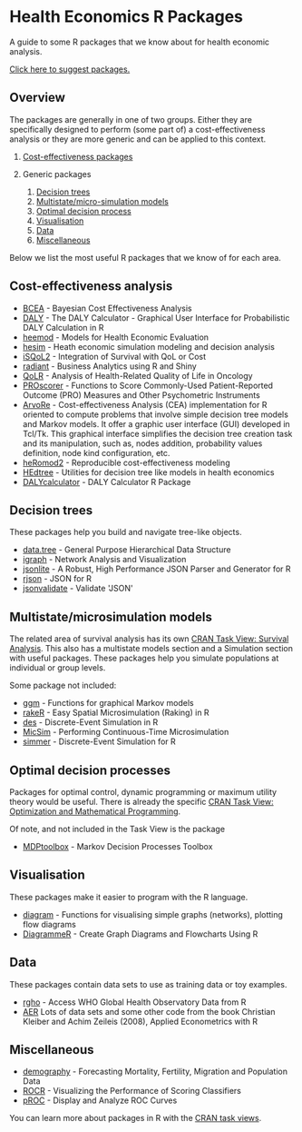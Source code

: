 
Health Economics R Packages
===========================

A guide to some R packages that we know about for health economic analysis.

[Click here to suggest packages.](https://github.com/n8thangreen/health_economics_R_packages/edit/master/README.Rmd)

Overview
--------

The packages are generally in one of two groups. Either they are specifically designed to perform (some part of) a cost-effectiveness analysis or they are more generic and can be applied to this context.

1.  [Cost-effectiveness packages](#cost-effectiveness-analysis)

1.  Generic packages
    1.  [Decision trees](#decision-trees) 
    2.  [Multistate/micro-simulation models](#multistatemicrosimulation-models)
    3.  [Optimal decision process](#optimal-decision-processes)
    4.  [Visualisation](#visualisation)
    5.  [Data](#data)
    6.  [Miscellaneous](#miscellaneous)

Below we list the most useful R packages that we know of for each area.


Cost-effectiveness analysis
---------------------------

-   [BCEA](https://cran.r-project.org/web/packages/BCEA/index.html) - Bayesian Cost Effectiveness Analysis
-   [DALY](https://cran.r-project.org/web/packages/DALY/index.html) - The DALY Calculator - Graphical User Interface for Probabilistic DALY Calculation in R
-   [heemod](https://cran.r-project.org/web/packages/heemod/index.html) - Models for Health Economic Evaluation
-   [hesim](http://innovationvalueinitiative.github.io/hesim/) - Heath economic simulation modeling and decision analysis 
-   [iSQoL2](http://sites.stat.sinica.edu.tw/isqol/) - Integration of Survival with QoL or Cost
-   [radiant](http://vnijs.github.io/radiant/) - Business Analytics using R and Shiny
-   [QoLR](https://cran.r-project.org/web/packages/QoLR/index.html) - Analysis of Health-Related Quality of Life in Oncology
-   [PROscorer](https://cran.rstudio.com/web/packages/PROscorer/index.html) - Functions to Score Commonly-Used Patient-Reported Outcome (PRO) Measures and Other Psychometric Instruments
-   [ArvoRe](http://arvore.r-forge.r-project.org/) - Cost-effectiveness Analysis (CEA) implementation for R oriented to compute problems that involve simple decision tree models and Markov models. It offer a graphic user interface (GUI) developed in Tcl/Tk. This graphical interface simplifies the decision tree creation task and its manipulation, such as, nodes addition, probability values definition, node kind configuration, etc.
-   [heRomod2](https://github.com/jrdnmdhl/heRomod2) - Reproducible cost-effectiveness modeling
-   [HEdtree](https://github.com/petedodd/HEdtree) - Utilities for decision tree like models in health economics
-   [DALYcalculator](https://github.com/TuftsCEVR/DALYcalculator) - DALY Calculator R Package

Decision trees
--------------

These packages help you build and navigate tree-like objects.

-   [data.tree](https://cran.r-project.org/web/packages/data.tree/index.html) - General Purpose Hierarchical Data Structure
-   [igraph](https://cran.r-project.org/web/packages/igraph/index.html) - Network Analysis and Visualization
-   [jsonlite](https://cran.r-project.org/web/packages/jsonlite/index.html) - A Robust, High Performance JSON Parser and Generator for R
-   [rjson](https://cran.r-project.org/web/packages/rjson/index.html) - JSON for R
-   [jsonvalidate](https://github.com/hadley/dplyr) - Validate 'JSON'


Multistate/microsimulation models
----------------------------------

The related area of survival analysis has its own [CRAN Task View: Survival Analysis](https://cran.r-project.org/web/views/Survival.html).
This also has a multistate models section and a Simulation section with useful packages.
These packages help you simulate populations at individual or group levels.

Some package not included:

-   [ggm](https://cran.r-project.org/web/packages/ggm/index.html) - Functions for graphical Markov models
-   [rakeR](https://cran.r-project.org/web/packages/rakeR/index.html) - Easy Spatial Microsimulation (Raking) in R
-   [des](https://github.com/matloff/des) - Discrete-Event Simulation in R
-   [MicSim](https://github.com/cran/MicSim) - Performing Continuous-Time Microsimulation
-   [simmer](https://github.com/r-simmer/simmer) - Discrete-Event Simulation for R


Optimal decision processes
--------------------------

Packages for optimal control, dynamic programming or maximum utility theory would be useful. There is already the specific [CRAN Task View: Optimization and Mathematical Programming](https://cran.r-project.org/web/views/Optimization.html).

Of note, and not included in the Task View is the package

-   [MDPtoolbox](https://cran.r-project.org/web/packages/MDPtoolbox/index.html) - Markov Decision Processes Toolbox


Visualisation
-------------

These packages make it easier to program with the R language.

-   [diagram](https://cran.r-project.org/web/packages/diagram/index.html) - Functions for visualising simple graphs (networks), plotting flow diagrams
-   [DiagrammeR](https://cran.r-project.org/web/packages/DiagrammeR/index.html) - Create Graph Diagrams and Flowcharts Using R


Data
----

These packages contain data sets to use as training data or toy examples.

-   [rgho](https://github.com/hadley/babynames) - Access WHO Global Health Observatory Data from R
-   [AER](https://cran.r-project.org/web/packages/AER/index.html) Lots of data sets and some other code from the book Christian Kleiber and Achim Zeileis (2008), Applied Econometrics with R


Miscellaneous
-------------

- [demography](https://www.rdocumentation.org/packages/demography/versions/1.20) - Forecasting Mortality, Fertility, Migration and Population Data
- [ROCR](https://cran.r-project.org/web/packages/ROCR/index.html) - Visualizing the Performance of Scoring Classifiers
- [pROC](https://cran.r-project.org/web/packages/pROC/index.html) - Display and Analyze ROC Curves

You can learn more about packages in R with the [CRAN task views](https://cran.r-project.org/web/views/).
